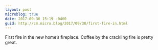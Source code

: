 ```yaml
---
layout: post
microblog: true
date: 2017-09-30 15:19 -0400
guid: http://cm.micro.blog/2017/09/30/first-fire-in.html
---
```

First fire in the new home’s fireplace. Coffee by the crackling fire is pretty great. 
